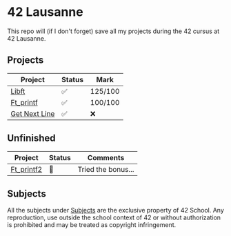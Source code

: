 # 42 Lausanne

This repo will (if I don't forget) save all my projects during the 42 cursus at 42 Lausanne.

## Projects

| Project | Status | Mark |
| --- | --- | --- |
| [Libft](https://github.com/Laendrun/42/tree/main/libft) | :white_check_mark: | 125/100 |
| [Ft_printf](https://github.com/Laendrun/42/tree/main/ft_printf) | :white_check_mark: | 100/100 |
| [Get Next Line](https://github.com/Laendrun/42/tree/main/get_next_line) | :white_check_mark: | :x: |

## Unfinished

| Project | Status | Comments |
| --- | --- | --- |
| [Ft_printf2](https://github.com/Laendrun/42/tree/main/ft_printf2) | :construction: | Tried the bonus... |

## Subjects

All the subjects under [Subjects](https://github.com/Laendrun/42/tree/main/subjects) are the exclusive property of 42 School.
Any reproduction, use outside the school context of 42 or without authorization is prohibited and may be treated as copyright infringement.